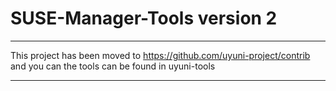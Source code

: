 # SUSE-Manager-Tools version 2

**********************************************

This project has been moved to https://github.com/uyuni-project/contrib and you can the tools can be found in uyuni-tools

***********************************************


